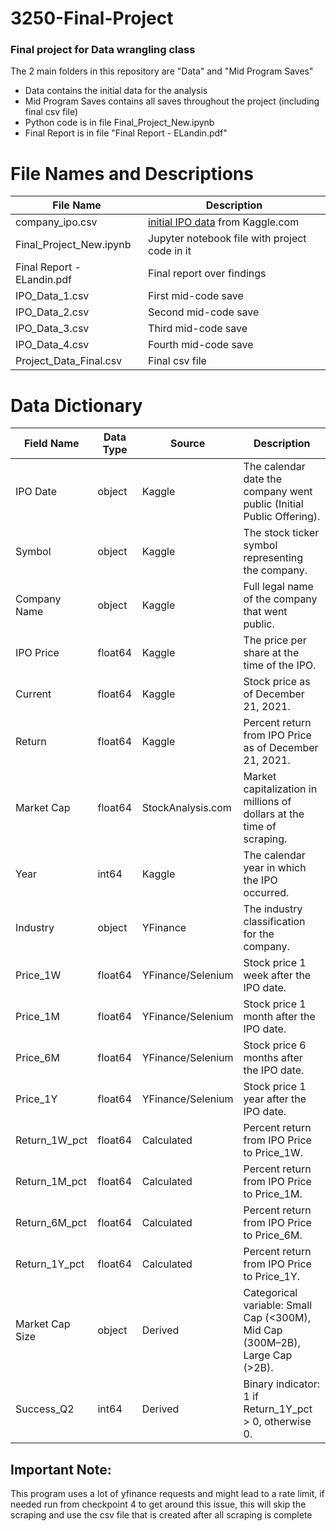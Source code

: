 # 3250-Final-Project
### Final project for Data wrangling class

The 2 main folders in this repository are "Data" and "Mid Program Saves"
 - Data contains the initial data for the analysis
 - Mid Program Saves contains all saves throughout the project (including final csv file)
 - Python code is in file Final_Project_New.ipynb
 - Final Report is in file "Final Report - ELandin.pdf"

# File Names and Descriptions
| File Name | Description |
| ------ | ------ |
| company_ipo.csv | [initial IPO data] from Kaggle.com |
| Final_Project_New.ipynb | Jupyter notebook file with project code in it |
| Final Report - ELandin.pdf | Final report over findings |
| IPO_Data_1.csv | First mid-code save |
| IPO_Data_2.csv | Second mid-code save |
| IPO_Data_3.csv | Third mid-code save |
| IPO_Data_4.csv | Fourth mid-code save |
| Project_Data_Final.csv | Final csv file |


[initial IPO data]: <https://www.kaggle.com/datasets/shivamb/company-ipos-2019-2021>

# Data Dictionary
| Field Name             | Data Type | Source                 | Description                                                                                 |
|-----------------------|----------|-------------------------|---------------------------------------------------------------------------------------------|
| IPO Date              | object   | Kaggle                  | The calendar date the company went public (Initial Public Offering).                          |
| Symbol                | object   | Kaggle                  | The stock ticker symbol representing the company.                                             |
| Company Name          | object   | Kaggle                  | Full legal name of the company that went public.                                               |
| IPO Price             | float64  | Kaggle                  | The price per share at the time of the IPO.                                                    |
| Current               | float64  | Kaggle                  | Stock price as of December 21, 2021.                                                           |
| Return                | float64  | Kaggle                  | Percent return from IPO Price as of December 21, 2021.                                         |
| Market Cap            | float64  | StockAnalysis.com        | Market capitalization in millions of dollars at the time of scraping.                          |
| Year                  | int64    | Kaggle                  | The calendar year in which the IPO occurred.                                                   |
| Industry              | object   | YFinance                | The industry classification for the company.                                                  |
| Price_1W              | float64  | YFinance/Selenium       | Stock price 1 week after the IPO date.                                                         |
| Price_1M              | float64  | YFinance/Selenium       | Stock price 1 month after the IPO date.                                                        |
| Price_6M              | float64  | YFinance/Selenium       | Stock price 6 months after the IPO date.                                                       |
| Price_1Y              | float64  | YFinance/Selenium       | Stock price 1 year after the IPO date.                                                         |
| Return_1W_pct         | float64  | Calculated              | Percent return from IPO Price to Price_1W.                                                     |
| Return_1M_pct         | float64  | Calculated              | Percent return from IPO Price to Price_1M.                                                     |
| Return_6M_pct         | float64  | Calculated              | Percent return from IPO Price to Price_6M.                                                     |
| Return_1Y_pct         | float64  | Calculated              | Percent return from IPO Price to Price_1Y.                                                     |
| Market Cap Size       | object   | Derived                 | Categorical variable: Small Cap (<300M), Mid Cap (300M–2B), Large Cap (>2B).                    |
| Success_Q2            | int64    | Derived                 | Binary indicator: 1 if Return_1Y_pct > 0, otherwise 0.                                          |

## Important Note:
This program uses a lot of yfinance requests and might lead to a rate limit, if needed run from checkpoint 4 to get around this issue, this will skip the scraping and use the csv file that is created after all scraping is complete

